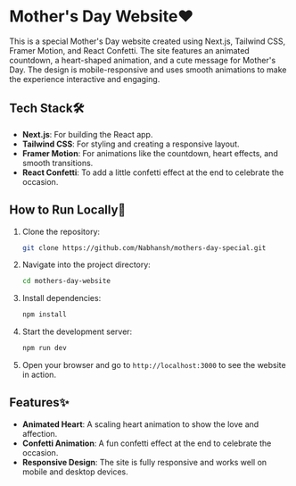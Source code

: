 # Mother's Day Website❤️

This is a special Mother's Day website created using Next.js, Tailwind CSS, Framer Motion, and React Confetti. The site features an animated countdown, a heart-shaped animation, and a cute message for Mother's Day. The design is mobile-responsive and uses smooth animations to make the experience interactive and engaging.

## Tech Stack🛠️

- **Next.js**: For building the React app.
- **Tailwind CSS**: For styling and creating a responsive layout.
- **Framer Motion**: For animations like the countdown, heart effects, and smooth transitions.
- **React Confetti**: To add a little confetti effect at the end to celebrate the occasion.

## How to Run Locally🔧

1. Clone the repository:

   ```bash
   git clone https://github.com/Nabhansh/mothers-day-special.git
   ```

2. Navigate into the project directory:

   ```bash
   cd mothers-day-website
   ```

3. Install dependencies:

   ```bash
   npm install
   ```

4. Start the development server:

   ```bash
   npm run dev
   ```

5. Open your browser and go to `http://localhost:3000` to see the website in action.

## Features✨

- **Animated Heart**: A scaling heart animation to show the love and affection.
- **Confetti Animation**: A fun confetti effect at the end to celebrate the occasion.
- **Responsive Design**: The site is fully responsive and works well on mobile and desktop devices.
